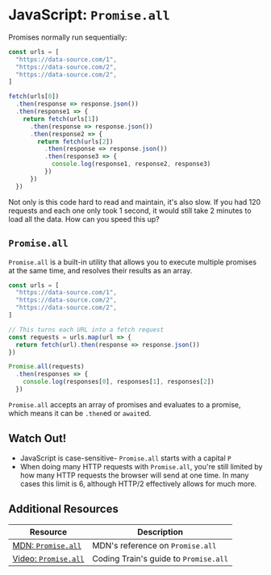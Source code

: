 # JavaScript: `Promise.all`

Promises normally run sequentially:

```js
const urls = [
  "https://data-source.com/1",
  "https://data-source.com/2",
  "https://data-source.com/2",
]

fetch(urls[0])
  .then(response => response.json())
  .then(response1 => {
    return fetch(urls[1])
      .then(response => response.json())
      .then(response2 => {
        return fetch(urls[2])
          .then(response => response.json())
          .then(response3 => {
            console.log(response1, response2, response3)
          })
      })
  })
```

Not only is this code hard to read and maintain, it's also slow. If you had 120 requests and each one only took 1 second, it would still take 2 minutes to load all the data. How can you speed this up?

## `Promise.all`

`Promise.all` is a built-in utility that allows you to execute multiple promises at the same time, and resolves their results as an array.

```js
const urls = [
  "https://data-source.com/1",
  "https://data-source.com/2",
  "https://data-source.com/2",
]

// This turns each URL into a fetch request
const requests = urls.map(url => {
  return fetch(url).then(response => response.json())
})

Promise.all(requests)
  .then(responses => {
    console.log(responses[0], responses[1], responses[2])
  })
```

`Promise.all` accepts an array of promises and evaluates to a promise, which means it can be `.then`ed or `await`ed.

## Watch Out!

* JavaScript is case-sensitive- `Promise.all` starts with a capital `P`
* When doing many HTTP requests with `Promise.all`, you're still limited by how many HTTP requests the browser will send at one time. In many cases this limit is 6, although HTTP/2 effectively allows for much more.

## Additional Resources

| Resource | Description |
| --- | --- |
| [MDN: `Promise.all`](https://developer.mozilla.org/en-US/docs/Web/JavaScript/Reference/Global_Objects/Promise/all) | MDN's reference on `Promise.all` |
| [Video: `Promise.all`](https://www.youtube.com/watch?v=01RTj1MWec0) | Coding Train's guide to `Promise.all` |
